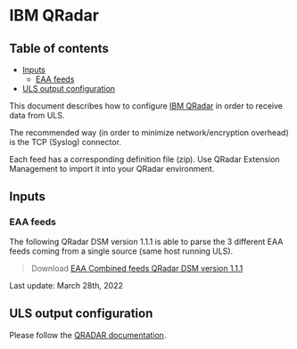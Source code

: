 # IBM QRadar<!-- omit in toc -->

## Table of contents<!-- omit in toc -->

- [Inputs](#inputs)
  - [EAA feeds](#eaa-feeds)
- [ULS output configuration](#uls-output-configuration)

This document describes how to configure [IBM QRadar](https://www.ibm.com/security/security-intelligence/qradar) in order to receive data from ULS.

The recommended way (in order to minimize network/encryption overhead) is the TCP (Syslog) connector.

Each feed has a corresponding definition file (zip). Use QRadar Extension Management to import it into your QRadar environment.

## Inputs

### EAA feeds

The following QRadar DSM version 1.1.1 is able to parse the 3 different EAA feeds coming from a single source (same host running ULS).

> Download [EAA Combined feeds QRadar DSM version 1.1.1](akamai-eaa-combined-dsm-v.1.1.1.zip)

Last update: March 28th, 2022

## ULS output configuration

Please follow the [QRADAR documentation](https://www.ibm.com/docs/en/dsm?topic=options-http-receiver-protocol-configuration).
